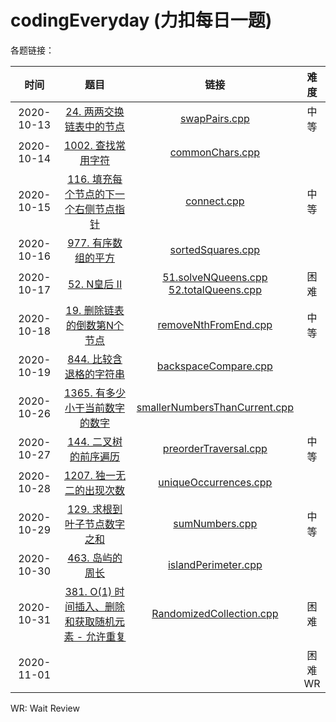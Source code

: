 # codingEveryday (力扣每日一题)

各题链接：

|    时间    |                             题目                             |                             链接                             |    难度    |
| :--------: | :----------------------------------------------------------: | :----------------------------------------------------------: | :--------: |
| 2020-10-13 | [24. 两两交换链表中的节点](https://leetcode-cn.com/problems/swap-nodes-in-pairs/) | [swapPairs.cpp](https://github.com/lugf027/luCodingInterviews/blob/master/src/codingEveryday/20201013_swapPairs/swapPairs.cpp) |    中等    |
| 2020-10-14 | [1002. 查找常用字符](https://leetcode-cn.com/problems/find-common-characters/) | [commonChars.cpp](https://github.com/lugf027/luCodingInterviews/blob/master/src/codingEveryday/20201014_commonChars/commonChars.cpp) |            |
| 2020-10-15 | [116. 填充每个节点的下一个右侧节点指针](https://leetcode-cn.com/problems/populating-next-right-pointers-in-each-node/) | [connect.cpp](https://github.com/lugf027/luCodingInterviews/blob/master/src/codingEveryday/20201015_connect/connect.cpp) |    中等    |
| 2020-10-16 | [977. 有序数组的平方](https://leetcode-cn.com/problems/squares-of-a-sorted-array/) | [sortedSquares.cpp](https://github.com/lugf027/luCodingInterviews/blob/master/src/codingEveryday/20201016_sortedSquares/sortedSquares.cpp) |            |
| 2020-10-17 | [52. N皇后 II](https://leetcode-cn.com/problems/n-queens-ii/) | [51.solveNQueens.cpp](https://github.com/lugf027/luCodingInterviews/blob/master/src/codingEveryday/20201016_totalNQueens/solveNQueens.cpp) <br>[52.totalQueens.cpp](https://github.com/lugf027/luCodingInterviews/blob/master/src/codingEveryday/20201016_totalNQueens/totalQueens.cpp) |    困难    |
| 2020-10-18 | [19. 删除链表的倒数第N个节点](https://leetcode-cn.com/problems/remove-nth-node-from-end-of-list/) | [removeNthFromEnd.cpp](https://github.com/lugf027/luCodingInterviews/blob/master/src/codingEveryday/20201018_removeNthFromEnd/removeNthFromEnd.cpp) |    中等    |
| 2020-10-19 | [844. 比较含退格的字符串](https://leetcode-cn.com/problems/backspace-string-compare/) | [backspaceCompare.cpp](https://github.com/lugf027/luCodingInterviews/blob/master/src/codingEveryday/20201019_backspaceCompare/backspaceCompare.cpp) |            |
| 2020-10-26 | [1365. 有多少小于当前数字的数字](https://leetcode-cn.com/problems/how-many-numbers-are-smaller-than-the-current-number/) | [smallerNumbersThanCurrent.cpp](https://github.com/lugf027/luCodingInterviews/blob/master/src/codingEveryday/20201026_smallerNumbersThanCurrent/smallerNumbersThanCurrent.cpp) |            |
| 2020-10-27 | [144. 二叉树的前序遍历](https://leetcode-cn.com/problems/binary-tree-preorder-traversal/) | [preorderTraversal.cpp](https://github.com/lugf027/luCodingInterviews/blob/master/src/codingEveryday/20201027_preorderTraversal/preorderTraversal.cpp) |    中等    |
| 2020-10-28 | [1207. 独一无二的出现次数](https://leetcode-cn.com/problems/unique-number-of-occurrences/) | [uniqueOccurrences.cpp](https://github.com/lugf027/luCodingInterviews/blob/master/src/codingEveryday/20201028_uniqueOccurrences/uniqueOccurrences.cpp) |            |
| 2020-10-29 | [129. 求根到叶子节点数字之和](https://leetcode-cn.com/problems/sum-root-to-leaf-numbers/) | [sumNumbers.cpp](https://github.com/lugf027/luCodingInterviews/blob/master/src/codingEveryday/20201029_sumNumbers/sumNumbers.cpp) |    中等    |
| 2020-10-30 | [463. 岛屿的周长](https://leetcode-cn.com/problems/island-perimeter/) | [islandPerimeter.cpp](https://github.com/lugf027/luCodingInterviews/blob/master/src/codingEveryday/20201030_islandPerimeter/islandPerimeter.cpp) |            |
| 2020-10-31 | [381. O(1) 时间插入、删除和获取随机元素 - 允许重复](https://leetcode-cn.com/problems/insert-delete-getrandom-o1-duplicates-allowed/) | [RandomizedCollection.cpp](https://github.com/lugf027/luCodingInterviews/blob/master/src/codingEveryday/20201031_RandomizedCollection/RandomizedCollection.cpp) |    困难    |
| 2020-11-01 |                                                              |                                                              | 困难<br>WR |

WR: Wait Review



